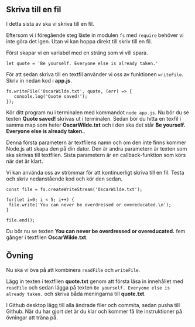 ## Skriva till en fil

I detta sista av ska vi skriva till en fil.

Eftersom vi i föregående steg läste in modulen ```fs``` med ```require``` behöver vi inte göra det igen. Utan vi kan hoppa
direkt till skriv till en fil.

Först skapar vi en variabel med en sträng som vi vill spara.

```
let quote = 'Be yourself. Everyone else is already taken.'
```

För att sedan skriva till en textfil använder vi oss av funktionen ```writeFile```. Skriv in nedan kod i **app.js**.

```
fs.writeFile('OscarWilde.txt', quote, (err) => {
   console.log('Quote saved!');
});
```

Kör ditt program nu i terminalen med kommandot ```node app.js```.
Nu bör du se texten **Quote saved!** skrivas ut i terminalen. Sedan bör du hitta en texfil i samma map som heter **OscarWilde.txt** och i den
ska det står  **Be yourself. Everyone else is already taken.**.

Denna första parametern är textfilens namn och om den inte finns kommer Node.js att skapa den på din dator. Den är andra parametern är texten som
ska skrivas till textfilen. Sista parametern är en callback-funktion som körs när det är klart.

Vi kan använda oss av strömmar för att kontinuerligt skriva till en fil. Testa och skriv nedanstående kod och kör den sedan.

```
const file = fs.createWriteStream('OscarWilde.txt');

for(let i=0; i < 5; i++) {
 file.write('You can never be overdressed or overeducated.\n');
}

file.end();
```
Du bör nu se texten **You can never be overdressed or overeducated.** fem gånger i textfilen **OscarWilde.txt**.

## Övning
Nu ska vi öva på att kombinera ```readFile``` och ```writeFile```.

Lägg in texten i textfilen **quote.txt** genom att första läsa in innehållet med ```readFile``` och sedan lägga på texten
```Be yourself. Everyone else is already taken.``` och skriva båda meningarna till **quote.txt**.

I Github desktop lägg till alla ändrade filer och commita, sedan pusha till Github. När du har gjort det är du klar och kommer få lite
instruktioner på övningar att träna på.